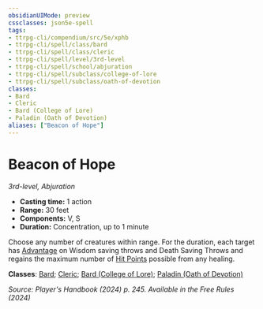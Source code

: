 ```yaml
---
obsidianUIMode: preview
cssclasses: json5e-spell
tags:
- ttrpg-cli/compendium/src/5e/xphb
- ttrpg-cli/spell/class/bard
- ttrpg-cli/spell/class/cleric
- ttrpg-cli/spell/level/3rd-level
- ttrpg-cli/spell/school/abjuration
- ttrpg-cli/spell/subclass/college-of-lore
- ttrpg-cli/spell/subclass/oath-of-devotion
classes:
- Bard
- Cleric
- Bard (College of Lore)
- Paladin (Oath of Devotion)
aliases: ["Beacon of Hope"]
---
```

# Beacon of Hope
*3rd-level, Abjuration*  


- **Casting time:** 1 action
- **Range:** 30 feet
- **Components:** V, S
- **Duration:** Concentration, up to 1 minute

Choose any number of creatures within range. For the duration, each target has [Advantage](3-Mechanics/CLI/rules/variant-rules/advantage-xphb.md) on Wisdom saving throws and Death Saving Throws and regains the maximum number of [Hit Points](3-Mechanics/CLI/rules/variant-rules/hit-points-xphb.md) possible from any healing.

**Classes**: [Bard](list-spells-classes-bard); [Cleric](list-spells-classes-cleric); [Bard (College of Lore)](list-spells-classes-bard-xphb-college-of-lore-xphb); [Paladin (Oath of Devotion)](list-spells-classes-paladin-xphb-oath-of-devotion-xphb)

*Source: Player's Handbook (2024) p. 245. Available in the Free Rules (2024)*